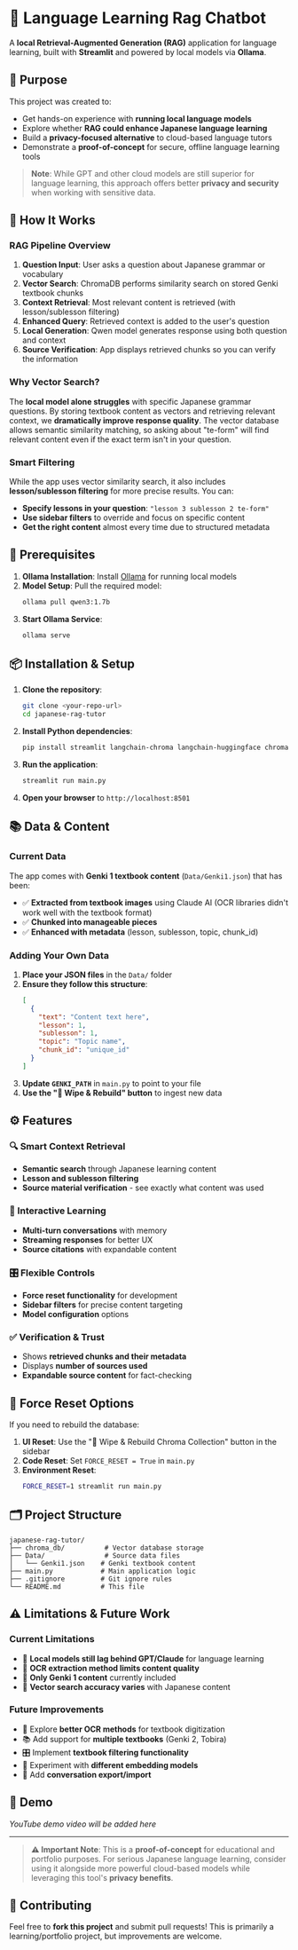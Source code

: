 # 📘 Language Learning Rag Chatbot

A **local Retrieval-Augmented Generation (RAG)** application for language learning, built with **Streamlit** and powered by local models via **Ollama**.

## 🎯 Purpose

This project was created to:
- Get hands-on experience with **running local language models**
- Explore whether **RAG could enhance Japanese language learning**
- Build a **privacy-focused alternative** to cloud-based language tutors
- Demonstrate a **proof-of-concept** for secure, offline language learning tools

> **Note**: While GPT and other cloud models are still superior for language learning, this approach offers better **privacy and security** when working with sensitive data.

## 🔧 How It Works

### RAG Pipeline Overview
1. **Question Input**: User asks a question about Japanese grammar or vocabulary
2. **Vector Search**: ChromaDB performs similarity search on stored Genki textbook chunks
3. **Context Retrieval**: Most relevant content is retrieved (with lesson/sublesson filtering)
4. **Enhanced Query**: Retrieved context is added to the user's question
5. **Local Generation**: Qwen model generates response using both question and context
6. **Source Verification**: App displays retrieved chunks so you can verify the information

### Why Vector Search?
The **local model alone struggles** with specific Japanese grammar questions. By storing textbook content as vectors and retrieving relevant context, we **dramatically improve response quality**. The vector database allows semantic similarity matching, so asking about "te-form" will find relevant content even if the exact term isn't in your question.

### Smart Filtering
While the app uses vector similarity search, it also includes **lesson/sublesson filtering** for more precise results. You can:
- **Specify lessons in your question**: `"lesson 3 sublesson 2 te-form"`
- **Use sidebar filters** to override and focus on specific content
- **Get the right content** almost every time due to structured metadata

## 🚀 Prerequisites

1. **Ollama Installation**: Install [Ollama](https://ollama.ai/) for running local models
2. **Model Setup**: Pull the required model:
   ```bash
   ollama pull qwen3:1.7b
   ```
3. **Start Ollama Service**:
   ```bash
   ollama serve
   ```

## 📦 Installation & Setup

1. **Clone the repository**:
   ```bash
   git clone <your-repo-url>
   cd japanese-rag-tutor
   ```

2. **Install Python dependencies**:
   ```bash
   pip install streamlit langchain-chroma langchain-huggingface chromadb ollama pathlib
   ```

3. **Run the application**:
   ```bash
   streamlit run main.py
   ```

4. **Open your browser** to `http://localhost:8501`

## 📚 Data & Content

### Current Data
The app comes with **Genki 1 textbook content** (`Data/Genki1.json`) that has been:
- ✅ **Extracted from textbook images** using Claude AI (OCR libraries didn't work well with the textbook format)
- ✅ **Chunked into manageable pieces**
- ✅ **Enhanced with metadata** (lesson, sublesson, topic, chunk_id)

### Adding Your Own Data
1. **Place your JSON files** in the `Data/` folder
2. **Ensure they follow this structure**:
   ```json
   [
     {
       "text": "Content text here",
       "lesson": 1,
       "sublesson": 1,
       "topic": "Topic name",
       "chunk_id": "unique_id"
     }
   ]
   ```
3. **Update `GENKI_PATH`** in `main.py` to point to your file
4. **Use the "🧹 Wipe & Rebuild" button** to ingest new data

## ⚙️ Features

### 🔍 Smart Context Retrieval
- **Semantic search** through Japanese learning content
- **Lesson and sublesson filtering**
- **Source material verification** - see exactly what content was used

### 💬 Interactive Learning
- **Multi-turn conversations** with memory
- **Streaming responses** for better UX
- **Source citations** with expandable content

### 🎛️ Flexible Controls
- **Force reset functionality** for development
- **Sidebar filters** for precise content targeting
- **Model configuration** options

### ✅ Verification & Trust
- Shows **retrieved chunks and their metadata**
- Displays **number of sources used**
- **Expandable source content** for fact-checking

## 🔄 Force Reset Options

If you need to rebuild the database:

1. **UI Reset**: Use the "🧹 Wipe & Rebuild Chroma Collection" button in the sidebar
2. **Code Reset**: Set `FORCE_RESET = True` in `main.py`
3. **Environment Reset**: 
   ```bash
   FORCE_RESET=1 streamlit run main.py
   ```

## 🗂️ Project Structure

```
japanese-rag-tutor/
├── chroma_db/          # Vector database storage
├── Data/               # Source data files
│   └── Genki1.json    # Genki textbook content
├── main.py            # Main application logic
├── .gitignore         # Git ignore rules
└── README.md          # This file
```

## ⚠️ Limitations & Future Work

### Current Limitations
- 🔸 **Local models still lag behind GPT/Claude** for language learning
- 🔸 **OCR extraction method limits content quality**
- 🔸 **Only Genki 1 content** currently included
- 🔸 **Vector search accuracy varies** with Japanese content

### Future Improvements
- 🔧 Explore **better OCR methods** for textbook digitization
- 📚 Add support for **multiple textbooks** (Genki 2, Tobira)
- 🎛️ Implement **textbook filtering functionality**
- 🧪 Experiment with **different embedding models**
- 💾 Add **conversation export/import**

## 🎥 Demo

*YouTube demo video will be added here*

---

> **⚠️ Important Note**: This is a **proof-of-concept** for educational and portfolio purposes. For serious Japanese language learning, consider using it alongside more powerful cloud-based models while leveraging this tool's **privacy benefits**.

## 🤝 Contributing

Feel free to **fork this project** and submit pull requests! This is primarily a learning/portfolio project, but improvements are welcome.
